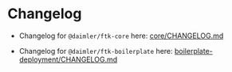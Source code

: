 # Changelog

* Changelog for `@daimler/ftk-core` here: [core/CHANGELOG.md](core/CHANGELOG.md)

* Changelog for `@daimler/ftk-boilerplate` here: [boilerplate-deployment/CHANGELOG.md](boilerplate-deployment/CHANGELOG.md)
